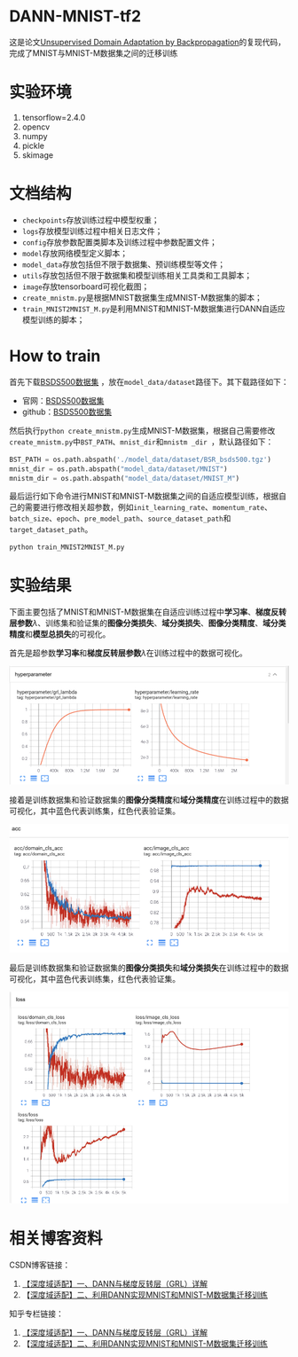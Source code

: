 ﻿# DANN-MNIST-tf2
这是论文[Unsupervised Domain Adaptation by Backpropagation](https://arxiv.org/abs/1409.7495)的复现代码，完成了MNIST与MNIST-M数据集之间的迁移训练

# 实验环境

 1. tensorflow=2.4.0
 2. opencv
 3. numpy
 4. pickle
 5. skimage

# 文档结构
- `checkpoints`存放训练过程中模型权重；
- `logs`存放模型训练过程中相关日志文件；
- `config`存放参数配置类脚本及训练过程中参数配置文件；
- `model`存放网络模型定义脚本；
- `model_data`存放包括但不限于数据集、预训练模型等文件；
- `utils`存放包括但不限于数据集和模型训练相关工具类和工具脚本；
- `image`存放tensorboard可视化截图；
- `create_mnistm.py`是根据MNIST数据集生成MNIST-M数据集的脚本；
- `train_MNIST2MNIST_M.py`是利用MNIST和MNIST-M数据集进行DANN自适应模型训练的脚本；


# How to train

 首先下载[BSDS500数据集](http://www.eecs.berkeley.edu/Research/Projects/CS/vision/grouping/BSR/BSR_bsds500.tgz) ，放在`model_data/dataset`路径下。其下载路径如下：
 - 官网：[BSDS500数据集](http://www.eecs.berkeley.edu/Research/Projects/CS/vision/grouping/BSR/BSR_bsds500.tgz) 
 -  github：[BSDS500数据集](https://github.com/Daipuwei/DANN-MNIST-tf2/releases/download/master/BSR_bsds500.zip) 

 
然后执行`python create_mnistm.py`生成MNIST-M数据集，根据自己需要修改`create_mnistm.py`中`BST_PATH`、`mnist_dir`和`mnistm _dir
`，默认路径如下：
```python
BST_PATH = os.path.abspath('./model_data/dataset/BSR_bsds500.tgz')
mnist_dir = os.path.abspath("model_data/dataset/MNIST")
mnistm_dir = os.path.abspath("model_data/dataset/MNIST_M")
```
最后运行如下命令进行MNIST和MNIST-M数据集之间的自适应模型训练，根据自己的需要进行修改相关超参数，例如`init_learning_rate`、`momentum_rate`、`batch_size`、`epoch`、`pre_model_path`、`source_dataset_path`和`target_dataset_path`。
```python
python train_MNIST2MNIST_M.py
```



#  实验结果
下面主要包括了MNIST和MNIST-M数据集在自适应训练过程中**学习率**、**梯度反转层参数**$\lambda$、训练集和验证集的**图像分类损失**、**域分类损失**、**图像分类精度**、**域分类精度**和**模型总损失**的可视化。

首先是超参数**学习率**和**梯度反转层参数**$\lambda$在训练过程中的数据可视化。

![超参数可视化](https://github.com/Daipuwei/DANN-MNIST-tf2/blob/master/image/hyperparameter.png#pic_center)

接着是训练数据集和验证数据集的**图像分类精度**和**域分类精度**在训练过程中的数据可视化，其中蓝色代表训练集，红色代表验证集。

![指标可视化](https://github.com/Daipuwei/DANN-MNIST-tf2/blob/master/image/acc.png#pic_center)

最后是训练数据集和验证数据集的**图像分类损失**和**域分类损失**在训练过程中的数据可视化，其中蓝色代表训练集，红色代表验证集。

![损失可视化](https://github.com/Daipuwei/DANN-MNIST-tf2/blob/master/image/loss.png#pic_center)


#  相关博客资料

 CSDN博客链接：

 1. [【深度域适配】一、DANN与梯度反转层（GRL）详解](https://daipuweiai.blog.csdn.net/article/details/104478550)
 2. 【[深度域适配】二、利用DANN实现MNIST和MNIST-M数据集迁移训练](https://daipuweiai.blog.csdn.net/article/details/104495520)

知乎专栏链接：
 1. [【深度域适配】一、DANN与梯度反转层（GRL）详解](https://zhuanlan.zhihu.com/p/109051269)
 2. 【[深度域适配】二、利用DANN实现MNIST和MNIST-M数据集迁移训练](https://zhuanlan.zhihu.com/p/109057360)
